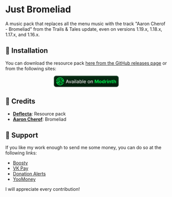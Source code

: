 # Just Bromeliad

A music pack that replaces all the menu music with the track "Aaron Cherof - Bromeliad" from the Trails & Tales update, even on versions 1.19.x, 1.18.x, 1.17.x, and 1.16.x.

## 🚀 Installation
You can download the resource pack [here from the GitHub releases page](https://github.com/RushanM/Just-Bromeliad/releases) or from the following sites:
<div align="center">
<a href="https://modrinth.com/resourcepack/bromeliad">
    <img height="35" src="Misc/modrinth_compact_en_vector.svg">
</a>
</div>

## 📛 Credits
* [**Deflecta**](https://github.com/RushanM): Resource pack
* [**Aaron Cherof**](cherof.com): Bromeliad

## 💝 Support
If you like my work enough to send me some money, you can do so at the following links:
* [Boosty](https://boosty.to/rushanm)
* [VK Pay](https://vk.me/moneysend/deflecta)
* [Donation Alerts](https://www.donationalerts.com/r/deflecta)
* [YooMoney](https://yoomoney.ru/to/410015215253910)

I will appreciate every contribution!